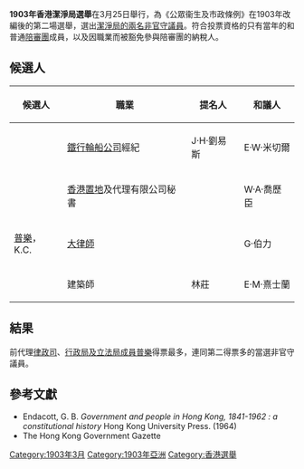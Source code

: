 **1903年香港潔淨局選舉**在3月25日舉行，為《公眾衞生及市政條例》在1903年改編後的第二場選舉，選出[潔淨局的兩名非官守議員](../Page/市政局_\(香港\).md "wikilink")。符合投票資格的只有當年的和普通[陪審團](../Page/陪審團.md "wikilink")成員，以及因職業而被豁免參與陪審團的納稅人。

## 候選人

<table>
<thead>
<tr class="header">
<th><p>候選人</p></th>
<th><p>職業</p></th>
<th><p>提名人</p></th>
<th><p>和議人</p></th>
</tr>
</thead>
<tbody>
<tr class="odd">
<td></td>
<td><p><a href="../Page/鐵行輪船公司.md" title="wikilink">鐵行輪船公司</a>經紀</p></td>
<td><p>J·H·劉易斯</p></td>
<td><p>E·W·米切爾</p></td>
</tr>
<tr class="even">
<td></td>
<td><p><a href="../Page/香港置地.md" title="wikilink">香港置地</a>及代理有限公司秘書</p></td>
<td></td>
<td><p>W·A·喬歷臣</p></td>
</tr>
<tr class="odd">
<td><p><a href="../Page/普樂.md" title="wikilink">普樂</a>，K.C.</p></td>
<td><p><a href="../Page/大律師.md" title="wikilink">大律師</a></p></td>
<td></td>
<td><p>G·伯力</p></td>
</tr>
<tr class="even">
<td></td>
<td><p>建築師</p></td>
<td><p>林莊</p></td>
<td><p>E·M·熹士蘭</p></td>
</tr>
</tbody>
</table>

## 結果

前代理[律政司](../Page/律政司_\(香港\).md "wikilink")、[行政局及](../Page/香港特別行政區行政會議.md "wikilink")[立法局成員](https://zh.wikipedia.org/wiki/香港立法局 "wikilink")[普樂](../Page/普樂.md "wikilink")得票最多，連同第二得票多的當選非官守議員。

## 參考文獻

  - Endacott, G. B. *Government and people in Hong Kong, 1841-1962 : a constitutional history* Hong Kong University Press. (1964)
  - The Hong Kong Government Gazette

[Category:1903年3月](https://zh.wikipedia.org/wiki/Category:1903年3月 "wikilink") [Category:1903年亞洲](https://zh.wikipedia.org/wiki/Category:1903年亞洲 "wikilink") [Category:香港選舉](https://zh.wikipedia.org/wiki/Category:香港選舉 "wikilink")